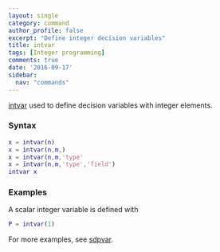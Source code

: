 ```yaml
---
layout: single
category: command
author_profile: false
excerpt: "Define integer decision variables"
title: intvar
tags: [Integer programming]
comments: true
date: '2016-09-17'
sidebar:
  nav: "commands"
---
```


[intvar](/command/intvar) used to define decision variables with integer elements.

### Syntax

````matlab
x = intvar(n)
x = intvar(n,m,)
x = intvar(n,m,'type'
x = intvar(n,m,'type','field')
intvar x
````

### Examples

A scalar integer variable is defined with

````matlab
P = intvar(1)
````

For more examples, see [sdpvar](/command/sdpvar).
